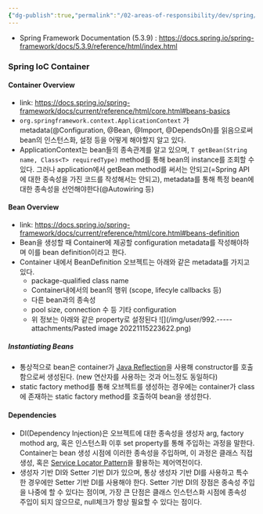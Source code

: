 ```yaml
---
{"dg-publish":true,"permalink":"/02-areas-of-responsibility/dev/spring/spring-basic/","tags":["dev","web","spring","java"],"noteIcon":""}
---
```


- Spring Framework Documentation (5.3.9) : https://docs.spring.io/spring-framework/docs/5.3.9/reference/html/index.html
### Spring IoC Container 
#### Container Overview
- link: https://docs.spring.io/spring-framework/docs/current/reference/html/core.html#beans-basics
- `org.springframework.context.ApplicationContext` 가 metadata(@Configuration, @Bean, @Import, @DependsOn)를 읽음으로써 bean의 인스턴스화, 설정 등을 어떻게 해야할지 알고 있다. 
- ApplicationContext는 bean들의 종속관계를 알고 있으며, `T getBean(String name, Class<T> requiredType)` method를 통해 bean의 instance를 조회할 수 있다. 그러나 application에서 getBean method를 써서는 안되고(=Spring API에 대한 종속성을 가진 코드를 작성해서는 안되고), metadata를 통해 특정 bean에 대한 종속성을 선언해야한다(@Autowiring 등)
#### Bean Overview
- link: https://docs.spring.io/spring-framework/docs/current/reference/html/core.html#beans-definition
- Bean을 생성할 때 Container에 제공할 configuration metadata를 작성해야하며 이를 bean definition이라고 한다. 
- Container 내에서 BeanDefinition 오브젝트는 아래와 같은 metadata를 가지고 있다.
	- package-qualified class name
	- Container내에서의 bean의 행위 (scope, lifecyle callbacks 등)
	- 다른 bean과의 종속성
	- pool size, connection 수 등 기타 configuration
	- 위 정보는 아래와 같은 property로 설정된다
	  ![](/img/user/992.-----attachments/Pasted image 20221115223622.png)
##### Instantiating Beans
- 통상적으로 bean은 container가 [Java Reflection](Java%20Reflection.md)을 사용해 constructor를 호출함으로써 생성된다. (new 연산자를 사용하는 것과 어느정도 동일하다)
- static factory method를 통해 오브젝트를 생성하는 경우에는 container가 class에 존재하는 static factory method를 호출하여 bean을 생성한다.
#### Dependencies
- DI(Dependency Injection)은 오브젝트에 대한 종속성을 생성자 arg, factory mothod arg, 혹은 인스턴스화 이후 set property를 통해 주입하는 과정을 말한다. Container는 bean 생성 시점에 이러한 종속성을 주입하며, 이 과정은 클래스 직접 생성, 혹은 [Service Locator Pattern](https://luv-n-interest.tistory.com/1113)을 활용하는 제어역전이다. 
- 생성자 기반 DI와 Setter 기반 DI가 있으며,  통상 생성자 기반 DI를 사용하고 특수한 경우에만 Setter 기반 DI를 사용해야 한다. Setter 기반 DI의 장점은 종속성 주입을 나중에 할 수 있다는 점이며, 가장 큰 단점은 클래스 인스턴스화 시점에 종속성 주입이 되지 않으므로, null체크가 항상 필요할 수 있다는 점이다.
